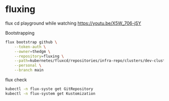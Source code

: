 # fluxing
flux cd playground while watching https://youtu.be/X5W_706-jSY

Bootstrapping
```bash
flux bootstrap github \
    --token-auth \
    --owner=thedgm \
    --repository=fluxing \
    --path=kubernetes/fluxcd/repositories/infra-repo/clusters/dev-cluster \
    --personal \
    --branch main
```
flux check
```bash
kubectl -n flux-syste get GitRepository
kubectl -n flux-system get Kustomization
```
